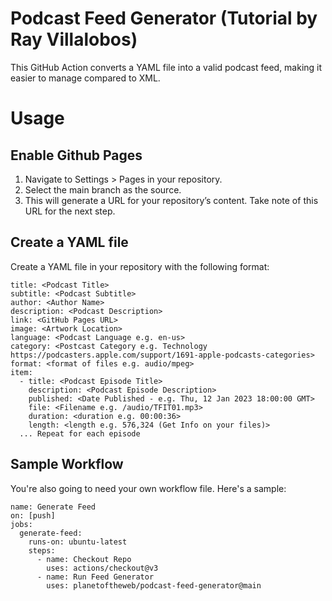 # Podcast Feed Generator (Tutorial by Ray Villalobos)
This GitHub Action converts a YAML file into a valid podcast feed, making it easier to manage compared to XML.

# Usage
## Enable Github Pages
1. Navigate to Settings > Pages in your repository.
2. Select the main branch as the source.
3. This will generate a URL for your repository’s content. Take note of this URL for the next step.

## Create a YAML file
Create a YAML file in your repository with the following format:

```
title: <Podcast Title>
subtitle: <Podcast Subtitle>
author: <Author Name>
description: <Podcast Description>
link: <GitHub Pages URL>
image: <Artwork Location>
language: <Podcast Language e.g. en-us>
category: <Postcast Category e.g. Technology https://podcasters.apple.com/support/1691-apple-podcasts-categories>
format: <format of files e.g. audio/mpeg>
item:
  - title: <Podcast Episode Title>
    description: <Podcast Episode Description>
    published: <Date Published - e.g. Thu, 12 Jan 2023 18:00:00 GMT>
    file: <Filename e.g. /audio/TFIT01.mp3>
    duration: <duration e.g. 00:00:36>
    length: <length e.g. 576,324 (Get Info on your files)>
  ... Repeat for each episode
```

## Sample Workflow
You're also going to need your own workflow file. Here's a sample:
```
name: Generate Feed
on: [push]
jobs:
  generate-feed:
    runs-on: ubuntu-latest
    steps:
      - name: Checkout Repo
        uses: actions/checkout@v3
      - name: Run Feed Generator
        uses: planetoftheweb/podcast-feed-generator@main
```
